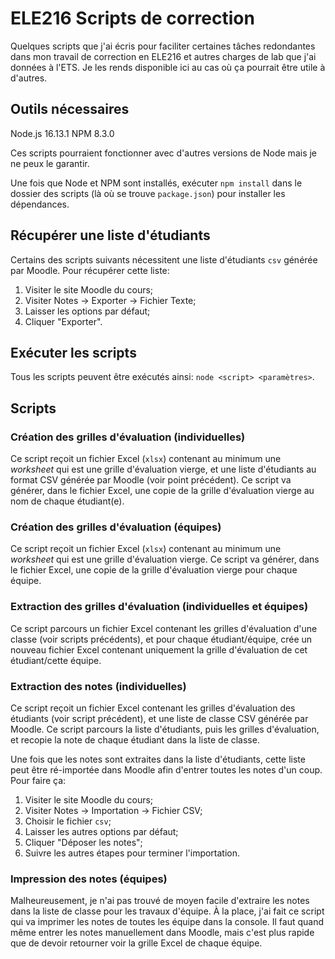 # ELE216 Scripts de correction

Quelques scripts que j'ai écris pour faciliter certaines tâches redondantes dans mon travail de correction en ELE216 et autres charges de lab que j'ai données à l'ETS. Je les rends disponible ici au cas où ça pourrait être utile à d'autres.

## Outils nécessaires

Node.js 16.13.1
NPM 8.3.0

Ces scripts pourraient fonctionner avec d'autres versions de Node mais je ne peux le garantir.

Une fois que Node et NPM sont installés, exécuter `npm install` dans le dossier des scripts (là où se trouve `package.json`) pour installer les dépendances.

## Récupérer une liste d'étudiants

Certains des scripts suivants nécessitent une liste d'étudiants `csv` générée par Moodle. Pour récupérer cette liste:

1. Visiter le site Moodle du cours;
1. Visiter Notes -> Exporter -> Fichier Texte;
1. Laisser les options par défaut;
1. Cliquer "Exporter".

## Exécuter les scripts

Tous les scripts peuvent être exécutés ainsi: `node <script> <paramètres>`.

## Scripts

### Création des grilles d'évaluation (individuelles)
Ce script reçoit un fichier Excel (`xlsx`) contenant au minimum une _worksheet_ qui est une grille d'évaluation vierge, et une liste d'étudiants au format CSV générée par Moodle (voir point précédent). Ce script va générer, dans le fichier Excel, une copie de la grille d'évaluation vierge au nom de chaque étudiant(e).

### Création des grilles d'évaluation (équipes)
Ce script reçoit un fichier Excel (`xlsx`) contenant au minimum une _worksheet_ qui est une grille d'évaluation vierge. Ce script va générer, dans le fichier Excel, une copie de la grille d'évaluation vierge pour chaque équipe.

### Extraction des grilles d'évaluation (individuelles et équipes)
Ce script parcours un fichier Excel contenant les grilles d'évaluation d'une classe (voir scripts précédents), et pour chaque étudiant/équipe, crée un nouveau fichier Excel contenant uniquement la grille d'évaluation de cet étudiant/cette équipe.

### Extraction des notes (individuelles)
Ce script reçoit un fichier Excel contenant les grilles d'évaluation des étudiants (voir script précédent), et une liste de classe CSV générée par Moodle. Ce script parcours la liste d'étudiants, puis les grilles d'évaluation, et recopie la note de chaque étudiant dans la liste de classe.

Une fois que les notes sont extraites dans la liste d'étudiants, cette liste peut être ré-importée dans Moodle afin d'entrer toutes les notes d'un coup. Pour faire ça:

1. Visiter le site Moodle du cours;
1. Visiter Notes -> Importation -> Fichier CSV;
1. Choisir le fichier `csv`;
1. Laisser les autres options par défaut;
1. Cliquer "Déposer les notes";
1. Suivre les autres étapes pour terminer l'importation.

### Impression des notes (équipes)
Malheureusement, je n'ai pas trouvé de moyen facile d'extraire les notes dans la liste de classe pour les travaux d'équipe. À la place, j'ai fait ce script qui va imprimer les notes de toutes les équipe dans la console. Il faut quand même entrer les notes manuellement dans Moodle, mais c'est plus rapide que de devoir retourner voir la grille Excel de chaque équipe.
